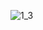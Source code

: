 ![1_3](https://user-images.githubusercontent.com/79566277/200341149-9063fd65-acd0-443f-922b-dcb5a551fa00.png)
